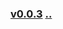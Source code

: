 ### [v0.0.3](https://github.com/littleflute/english/edit/master/voa/learningenglish/U.S.%20HISTORY/readme.md) [..](..)

